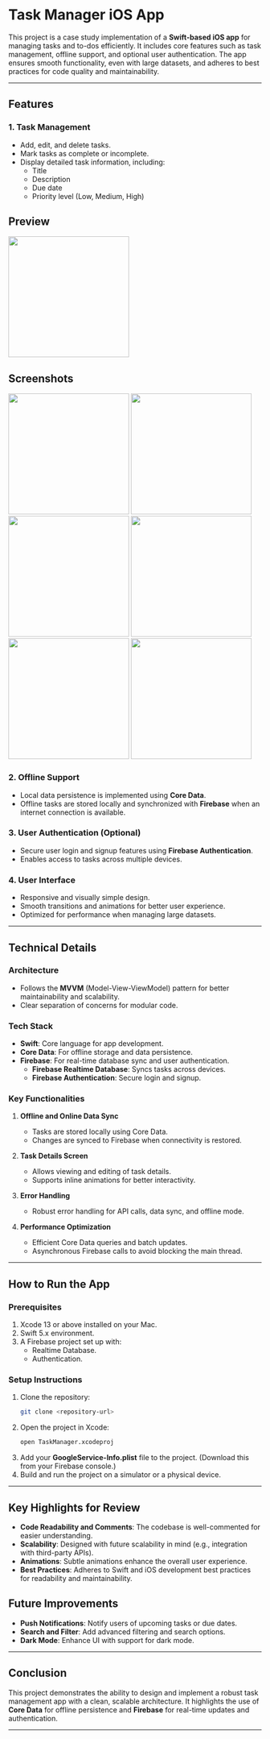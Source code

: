 # Task Manager iOS App

This project is a case study implementation of a **Swift-based iOS app** for managing tasks and to-dos efficiently. It includes core features such as task management, offline support, and optional user authentication. The app ensures smooth functionality, even with large datasets, and adheres to best practices for code quality and maintainability.

---

## Features

### 1. **Task Management**
- Add, edit, and delete tasks.
- Mark tasks as complete or incomplete.
- Display detailed task information, including:
  - Title
  - Description
  - Due date
  - Priority level (Low, Medium, High)
 
## Preview

<img src="resources/previewTaskManager.gif" width="240">

## Screenshots

<img src="resources/screenshot-TM1.png" width="240"> <img src="resources/screenshot-TM2.png" width="240"> <img src="resources/screenshot-TM3.png" width="240"> <img src="resources/screenshot-TM4.png" width="240"> <img src="resources/screenshot-TM5.png" width="240"> <img src="resources/screenshot-TM6.png" width="240">


### 2. **Offline Support**
- Local data persistence is implemented using **Core Data**.
- Offline tasks are stored locally and synchronized with **Firebase** when an internet connection is available.

### 3. **User Authentication (Optional)**
- Secure user login and signup features using **Firebase Authentication**.
- Enables access to tasks across multiple devices.

### 4. **User Interface**
- Responsive and visually simple design.
- Smooth transitions and animations for better user experience.
- Optimized for performance when managing large datasets.

---

## Technical Details

### **Architecture**
- Follows the **MVVM** (Model-View-ViewModel) pattern for better maintainability and scalability.
- Clear separation of concerns for modular code.

### **Tech Stack**
- **Swift**: Core language for app development.
- **Core Data**: For offline storage and data persistence.
- **Firebase**: For real-time database sync and user authentication.
  - **Firebase Realtime Database**: Syncs tasks across devices.
  - **Firebase Authentication**: Secure login and signup.

### **Key Functionalities**
1. **Offline and Online Data Sync**
   - Tasks are stored locally using Core Data.
   - Changes are synced to Firebase when connectivity is restored.

2. **Task Details Screen**
   - Allows viewing and editing of task details.
   - Supports inline animations for better interactivity.

3. **Error Handling**
   - Robust error handling for API calls, data sync, and offline mode.

4. **Performance Optimization**
   - Efficient Core Data queries and batch updates.
   - Asynchronous Firebase calls to avoid blocking the main thread.

---

## How to Run the App

### **Prerequisites**
1. Xcode 13 or above installed on your Mac.
2. Swift 5.x environment.
3. A Firebase project set up with:
   - Realtime Database.
   - Authentication.

### **Setup Instructions**
1. Clone the repository:
   ```bash
   git clone <repository-url>
   ```
2. Open the project in Xcode:
   ```bash
   open TaskManager.xcodeproj
   ```
3. Add your **GoogleService-Info.plist** file to the project. (Download this from your Firebase console.)
4. Build and run the project on a simulator or a physical device.

---

## Key Highlights for Review

- **Code Readability and Comments**: The codebase is well-commented for easier understanding.
- **Scalability**: Designed with future scalability in mind (e.g., integration with third-party APIs).
- **Animations**: Subtle animations enhance the overall user experience.
- **Best Practices**: Adheres to Swift and iOS development best practices for readability and maintainability.

## Future Improvements
- **Push Notifications**: Notify users of upcoming tasks or due dates.
- **Search and Filter**: Add advanced filtering and search options.
- **Dark Mode**: Enhance UI with support for dark mode.

---

## Conclusion

This project demonstrates the ability to design and implement a robust task management app with a clean, scalable architecture. It highlights the use of **Core Data** for offline persistence and **Firebase** for real-time updates and authentication.

---
